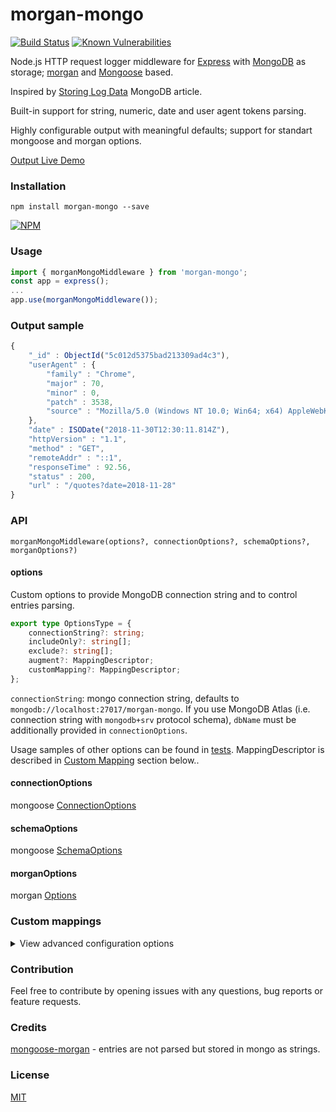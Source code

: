 # morgan-mongo
[![Build Status](https://travis-ci.com/pmstss/morgan-mongo.svg?branch=master)](https://travis-ci.com/pmstss/morgan-mongo) [![Known Vulnerabilities](https://snyk.io/test/github/pmstss/morgan-mongo/badge.svg?targetFile=package.json)](https://snyk.io/test/github/pmstss/morgan-mongo?targetFile=package.json)

Node.js HTTP request logger middleware for [Express](https://github.com/expressjs/express) 
with [MongoDB](https://www.mongodb.com) as storage; [morgan](https://github.com/expressjs/morgan) and [Mongoose](https://github.com/Automattic/mongoose) based.

Inspired by [Storing Log Data](https://docs.mongodb.com/ecosystem/use-cases/storing-log-data) MongoDB article.

Built-in support for string, numeric, date and user agent tokens parsing.

Highly configurable output with meaningful defaults; support for standart mongoose and morgan options.  

[Output Live Demo](https://morgan-mongo.herokuapp.com)

### Installation
    npm install morgan-mongo --save

[![NPM](https://nodei.co/npm/morgan-mongo.png?downloads=true&downloadRank=true&stars=true)](https://nodei.co/npm/morgan-mongo/)

### Usage

```TypeScript
import { morganMongoMiddleware } from 'morgan-mongo';
const app = express();
...
app.use(morganMongoMiddleware());
```

### Output sample
```js
{
    "_id" : ObjectId("5c012d5375bad213309ad4c3"),
    "userAgent" : {
        "family" : "Chrome",
        "major" : 70,
        "minor" : 0,
        "patch" : 3538,
        "source" : "Mozilla/5.0 (Windows NT 10.0; Win64; x64) AppleWebKit/537.36 (KHTML, like Gecko) Chrome/70.0.3538.102 Safari/537.36"
    },
    "date" : ISODate("2018-11-30T12:30:11.814Z"),
    "httpVersion" : "1.1",
    "method" : "GET",
    "remoteAddr" : "::1",
    "responseTime" : 92.56,
    "status" : 200,
    "url" : "/quotes?date=2018-11-28"
}
```

### API

    morganMongoMiddleware(options?, connectionOptions?, schemaOptions?, morganOptions?)

#### options
Custom options to provide MongoDB connection string and to control entries parsing.
```TypeScript
export type OptionsType = {
    connectionString?: string;
    includeOnly?: string[];
    exclude?: string[];
    augment?: MappingDescriptor;
    customMapping?: MappingDescriptor;
};
```
`connectionString`: mongo connection string, defaults to `mongodb://localhost:27017/morgan-mongo`. 
If you use MongoDB Atlas (i.e. connection string with `mongodb+srv` protocol schema), `dbName` 
must be additionally provided in `connectionOptions`.

Usage samples of other options can be found in [tests](test/morgan-mongo.spec.ts). 
MappingDescriptor is described in [Custom Mapping](README.md#custom-mappings) section below.. 

#### connectionOptions
mongoose [ConnectionOptions](https://mongoosejs.com/docs/api.html#mongoose_Mongoose-connect)

#### schemaOptions
mongoose [SchemaOptions](https://mongoosejs.com/docs/api.html#schema_Schema)

#### morganOptions
morgan [Options](https://github.com/expressjs/morgan#options)

### Custom mappings

<details>
<summary>View advanced configuration options</summary>

This section is subject for improvements. Feel free to open issus in case of any questions.

##### MappingDescriptor
Describes mappings from morgan tokens to properties in mongo document:
```TypeScript
export type MappingDescriptor = { 
    [tokenName: string]: MappingMeta<any> 
};
```

Default mappings are described by [defaultMappingDescriptor](src/default-mapping-descriptor.ts).

##### MappingMeta
Describes mapping of single morgan token to property in mongo document:
```TypeScript
export type MappingMeta<T> = {
    prop: string,
    type?: typeof mongoose.SchemaType | mongoose.SchemaDefinition,
    params?: any[],
    handler?: Handler<T>
};
```
* `prop`: mongo document property name
* `type`: mongoose SchemaType. If `handler` is not provided explicitly, default type handler will be used to 
handle String, Number, Dates and [custom user agent type](src/default-mapping-descriptor.ts). If type is omitted 
token value will be unchanged string. 
* `params`: morgan token parameters. In case of having multiple same tokens with different parameters 
to keep uniqueness of keys in MappingDescriptor, parameters can be passed as part of token name there:
```TypeScript
 {
    'req:cache-control': {
        prop: 'cacheControl' // maps 'Cache-Control' request header to cacheControl property in mongo document
    },
    'req:content-type': {
        prop: 'contentType' // maps 'Content-Type' request header to contentType property in mongo document
    }

 }
 ```
* `handler`: optional custom processing of token value (string) to any desired output type

</details>

### Contribution
Feel free to contribute by opening issues with any questions, bug reports or feature requests.

### Credits
[mongoose-morgan](https://github.com/nemanjapetrovic/mongoose-morgan) - entries are not parsed but stored in mongo as strings.

### License
  [MIT](LICENSE)
